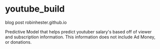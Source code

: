 # youtube_build

blog post robinhester.github.io


Predictive Model that helps predict youtuber salary's based off of viewer and subscription information. 
This information does not include Ad Money, or donations. 
